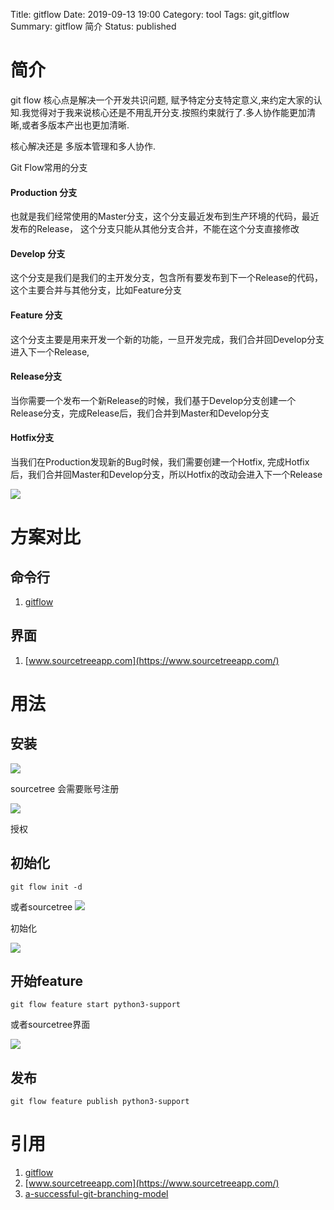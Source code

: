 Title: gitflow
Date: 2019-09-13 19:00
Category: tool
Tags: git,gitflow
Summary: gitflow 简介
Status: published

# 简介

git flow 核心点是解决一个开发共识问题, 赋予特定分支特定意义,来约定大家的认知.我觉得对于我来说核心还是不用乱开分支.按照约束就行了.多人协作能更加清晰,或者多版本产出也更加清晰.

核心解决还是 多版本管理和多人协作.


Git Flow常用的分支

#### Production 分支

也就是我们经常使用的Master分支，这个分支最近发布到生产环境的代码，最近发布的Release， 这个分支只能从其他分支合并，不能在这个分支直接修改

#### Develop 分支

这个分支是我们是我们的主开发分支，包含所有要发布到下一个Release的代码，这个主要合并与其他分支，比如Feature分支

#### Feature 分支

这个分支主要是用来开发一个新的功能，一旦开发完成，我们合并回Develop分支进入下一个Release,

#### Release分支

当你需要一个发布一个新Release的时候，我们基于Develop分支创建一个Release分支，完成Release后，我们合并到Master和Develop分支

#### Hotfix分支

当我们在Production发现新的Bug时候，我们需要创建一个Hotfix, 完成Hotfix后，我们合并回Master和Develop分支，所以Hotfix的改动会进入下一个Release

![](/docs/blog/static/15683780538729.jpg)


# 方案对比

## 命令行

1. [gitflow](https://github.com/nvie/gitflow)

## 界面

1. [www.sourcetreeapp.com](https://www.sourcetreeapp.com/)


# 用法

## 安装

![](/docs/blog/static/15683766773493.jpg)

sourcetree 会需要账号注册

![](/docs/blog/static/15683774467821.jpg)

授权


## 初始化

```
git flow init -d
```

或者sourcetree
![](/docs/blog/static/15683776771017.jpg)

初始化

![](/docs/blog/static/15683776955347.jpg)


## 开始feature

```
git flow feature start python3-support
```

或者sourcetree界面

![](/docs/blog/static/15683777451094.jpg)

## 发布

```
git flow feature publish python3-support
```



# 引用

1. [gitflow](https://github.com/nvie/gitflow)
2. [www.sourcetreeapp.com](https://www.sourcetreeapp.com/)
3. [a-successful-git-branching-model](https://nvie.com/posts/a-successful-git-branching-model/)

